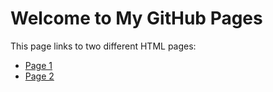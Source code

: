 # Welcome to My GitHub Pages

This page links to two different HTML pages:

* [Page 1](Test2/)
* [Page 2](Test3/)

